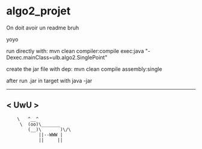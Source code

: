 # algo2_projet

On doit avoir un readme bruh

yoyo

run directly with: mvn clean compiler:compile exec:java "-Dexec.mainClass=ulb.algo2.SinglePoint" 

create the jar file with dep: mvn clean compile assembly:single

after run .jar in target with java -jar
 _____
< UwU >
 -----
        \   ^__^
         \  (oo)\_______
            (__)\       )\/\
                ||--WWW |
                ||     ||
